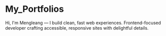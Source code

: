# My_Portfolios
Hi, I'm Mengleang — I build clean, fast web experiences. Frontend-focused developer crafting accessible, responsive sites with delightful details.

